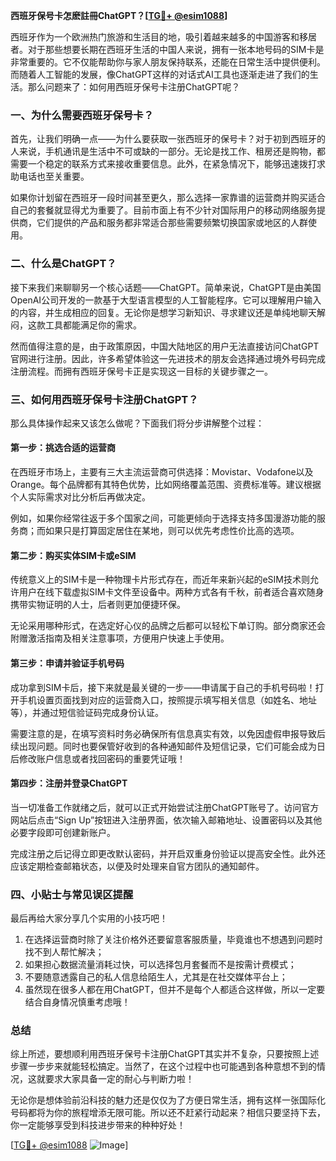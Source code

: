 **西班牙保号卡怎麽註冊ChatGPT？[[TG💪+ @esim1088](https://t.me/s/esim1088)]**

西班牙作为一个欧洲热门旅游和生活目的地，吸引着越来越多的中国游客和移居者。对于那些想要长期在西班牙生活的中国人来说，拥有一张本地号码的SIM卡是非常重要的。它不仅能帮助你与家人朋友保持联系，还能在日常生活中提供便利。而随着人工智能的发展，像ChatGPT这样的对话式AI工具也逐渐走进了我们的生活。那么问题来了：如何用西班牙保号卡注册ChatGPT呢？

### 一、为什么需要西班牙保号卡？

首先，让我们明确一点——为什么要获取一张西班牙的保号卡？对于初到西班牙的人来说，手机通讯是生活中不可或缺的一部分。无论是找工作、租房还是购物，都需要一个稳定的联系方式来接收重要信息。此外，在紧急情况下，能够迅速拨打求助电话也至关重要。

如果你计划留在西班牙一段时间甚至更久，那么选择一家靠谱的运营商并购买适合自己的套餐就显得尤为重要了。目前市面上有不少针对国际用户的移动网络服务提供商，它们提供的产品和服务都非常适合那些需要频繁切换国家或地区的人群使用。

### 二、什么是ChatGPT？

接下来我们来聊聊另一个核心话题——ChatGPT。简单来说，ChatGPT是由美国OpenAI公司开发的一款基于大型语言模型的人工智能程序。它可以理解用户输入的内容，并生成相应的回复。无论你是想学习新知识、寻求建议还是单纯地聊天解闷，这款工具都能满足你的需求。

然而值得注意的是，由于政策原因，中国大陆地区的用户无法直接访问ChatGPT官网进行注册。因此，许多希望体验这一先进技术的朋友会选择通过境外号码完成注册流程。而拥有西班牙保号卡正是实现这一目标的关键步骤之一。

### 三、如何用西班牙保号卡注册ChatGPT？

那么具体操作起来又该怎么做呢？下面我们将分步讲解整个过程：

#### 第一步：挑选合适的运营商

在西班牙市场上，主要有三大主流运营商可供选择：Movistar、Vodafone以及Orange。每个品牌都有其特色优势，比如网络覆盖范围、资费标准等。建议根据个人实际需求对比分析后再做决定。

例如，如果你经常往返于多个国家之间，可能更倾向于选择支持多国漫游功能的服务商；而如果只是打算固定居住在某地，则可以优先考虑性价比高的选项。

#### 第二步：购买实体SIM卡或eSIM

传统意义上的SIM卡是一种物理卡片形式存在，而近年来新兴起的eSIM技术则允许用户在线下载虚拟SIM卡文件至设备中。两种方式各有千秋，前者适合喜欢随身携带实物证明的人士，后者则更加便捷环保。

无论采用哪种形式，在选定好心仪的品牌之后都可以轻松下单订购。部分商家还会附赠激活指南及相关注意事项，方便用户快速上手使用。

#### 第三步：申请并验证手机号码

成功拿到SIM卡后，接下来就是最关键的一步——申请属于自己的手机号码啦！打开手机设置页面找到对应的运营商入口，按照提示填写相关信息（如姓名、地址等），并通过短信验证码完成身份认证。

需要注意的是，在填写资料时务必确保所有信息真实有效，以免因虚假申报导致后续出现问题。同时也要保管好收到的各种通知邮件及短信记录，它们可能会成为日后修改账户信息或者找回密码的重要凭证哦！

#### 第四步：注册并登录ChatGPT

当一切准备工作就绪之后，就可以正式开始尝试注册ChatGPT账号了。访问官方网站后点击“Sign Up”按钮进入注册界面，依次输入邮箱地址、设置密码以及其他必要字段即可创建新账户。

完成注册之后记得立即更改默认密码，并开启双重身份验证以提高安全性。此外还应该定期检查邮箱状态，以便及时处理来自官方团队的通知邮件。

### 四、小贴士与常见误区提醒

最后再给大家分享几个实用的小技巧吧！

1. 在选择运营商时除了关注价格外还要留意客服质量，毕竟谁也不想遇到问题时找不到人帮忙解决；
2. 如果担心数据流量消耗过快，可以选择包月套餐而不是按需计费模式；
3. 不要随意透露自己的私人信息给陌生人，尤其是在社交媒体平台上；
4. 虽然现在很多人都在用ChatGPT，但并不是每个人都适合这样做，所以一定要结合自身情况慎重考虑哦！

### 总结

综上所述，要想顺利用西班牙保号卡注册ChatGPT其实并不复杂，只要按照上述步骤一步步来就能轻松搞定。当然了，在这个过程中也可能遇到各种意想不到的情况，这就要求大家具备一定的耐心与判断力啦！

无论你是想体验前沿科技的魅力还是仅仅为了方便日常生活，拥有这样一张国际化号码都将为你的旅程增添无限可能。所以还不赶紧行动起来？相信只要坚持下去，你一定能够享受到科技进步带来的种种好处！

[[TG💪+ @esim1088](https://t.me/s/esim1088) ![Image](https://i.postimg.cc/4NQfJmqS/Snipaste-2025-05-13-00-14-12.png)]